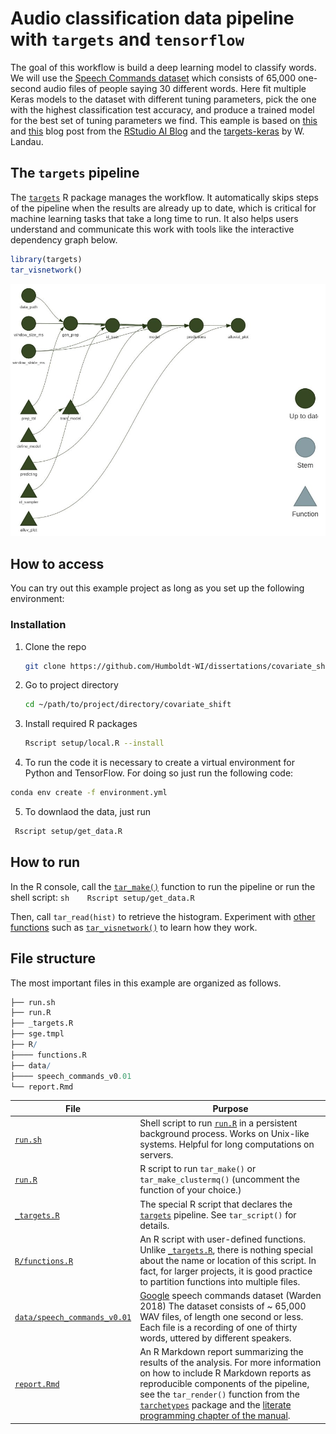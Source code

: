 
# Audio classification data pipeline with `targets` and `tensorflow`

The goal of this workflow is build a deep learning model to classify
words. We will use the [Speech Commands
dataset](https://www.tensorflow.org/datasets/catalog/speech_commands)
which consists of 65,000 one-second audio files of people saying 30
different words. Here fit multiple Keras models to the dataset with
different tuning parameters, pick the one with the highest
classification test accuracy, and produce a trained model for the best
set of tuning parameters we find. This eample is based on
[this](https://blogs.rstudio.com/ai/posts/2018-06-06-simple-audio-classification-keras/)
and
[this](https://blogs.rstudio.com/ai/posts/2019-02-07-audio-background/)
blog post from the [RStudio AI Blog](https://blogs.rstudio.com/ai/) and
the [targets-keras](https://github.com/wlandau/targets-keras) by W.
Landau.

## The `targets` pipeline

The [`targets`](https://github.com/wlandau/targets) R package manages
the workflow. It automatically skips steps of the pipeline when the
results are already up to date, which is critical for machine learning
tasks that take a long time to run. It also helps users understand and
communicate this work with tools like the interactive dependency graph
below.

``` r
library(targets)
tar_visnetwork()
```

![](./output/graph.jpeg)

## How to access

You can try out this example project as long as you set up the following
environment:

### Installation

1.  Clone the repo

    ``` sh
    git clone https://github.com/Humboldt-WI/dissertations/covariate_shift.git
    ```

2.  Go to project directory

    ``` sh
    cd ~/path/to/project/directory/covariate_shift
    ```

3.  Install required R packages

    ``` sh
    Rscript setup/local.R --install
    ```

4.  To run the code it is necessary to create a virtual environment for
    Python and TensorFlow. For doing so just run the following code:

``` sh
conda env create -f environment.yml
```

5.  To downlaod the data, just run

``` sh
 Rscript setup/get_data.R 
```

## How to run

In the R console, call the
[`tar_make()`](https://wlandau.github.io/targets/reference/tar_make.html)
function to run the pipeline or run the shell script:
`sh    Rscript setup/get_data.R`

Then, call `tar_read(hist)` to retrieve the histogram. Experiment with
[other
functions](https://wlandau.github.io/targets/reference/index.html) such
as
[`tar_visnetwork()`](https://wlandau.github.io/targets/reference/tar_visnetwork.html)
to learn how they work.

## File structure

The most important files in this example are organized as follows.

``` r
├── run.sh
├── run.R
├── _targets.R
├── sge.tmpl
├── R/
├──── functions.R
├── data/
├──── speech_commands_v0.01
└── report.Rmd
```

| File                                                                                        | Purpose                                                                                                                                                                                                                                                                                                                                                                                                     |
|---------------------------------------------------------------------------------------------|-------------------------------------------------------------------------------------------------------------------------------------------------------------------------------------------------------------------------------------------------------------------------------------------------------------------------------------------------------------------------------------------------------------|
| [`run.sh`](https://github.com/wlandau/targets-keras/blob/main/run.sh)                       | Shell script to run [`run.R`](https://github.com/wlandau/targets-keras/blob/main/run.R) in a persistent background process. Works on Unix-like systems. Helpful for long computations on servers.                                                                                                                                                                                                           |
| [`run.R`](https://github.com/wlandau/targets-keras/blob/main/run.R)                         | R script to run `tar_make()` or `tar_make_clustermq()` (uncomment the function of your choice.)                                                                                                                                                                                                                                                                                                             |
| [`_targets.R`](https://github.com/wlandau/targets-keras/blob/main/_targets.R)               | The special R script that declares the [`targets`](https://github.com/wlandau/targets) pipeline. See `tar_script()` for details.                                                                                                                                                                                                                                                                            |
| [`R/functions.R`](https://github.com/wlandau/targets-keras/blob/main/R/functions.R)         | An R script with user-defined functions. Unlike [`_targets.R`](https://github.com/wlandau/targets-keras/blob/main/_targets.R), there is nothing special about the name or location of this script. In fact, for larger projects, it is good practice to partition functions into multiple files.                                                                                                            |
| [`data/speech_commands_v0.01`](https://www.tensorflow.org/datasets/catalog/speech_commands) | [Google](https://www.tensorflow.org/datasets/catalog/speech_commands) speech commands dataset (Warden 2018) The dataset consists of \~ 65,000 WAV files, of length one second or less. Each file is a recording of one of thirty words, uttered by different speakers.                                                                                                                                      |
| [`report.Rmd`](https://github.com/wlandau/targets-keras/blob/main/report.Rmd)               | An R Markdown report summarizing the results of the analysis. For more information on how to include R Markdown reports as reproducible components of the pipeline, see the `tar_render()` function from the [`tarchetypes`](https://wlandau.github.io/tarchetypes) package and the [literate programming chapter of the manual](https://wlandau.github.io/targets-manual/files.html#literate-programming). |

<!-- ## Results -->
<!-- Many deep learning models are end-to-end, i.e. we let the model learn useful representations directly from the raw data. However, audio data grows very fast - 16,000 samples per second with a very rich structure at many time-scales. In order to avoid having to deal with raw wave sound data, researchers usually use some kind of feature engineering. -->
<!-- Every sound wave can be represented by its spectrum, and digitally it can be computed using the Fast Fourier Transform (FFT). -->
<!-- A common way to represent audio data is to break it into small chunks, which usually overlap. For each chunk we use the FFT to calculate the magnitude of the frequency spectrum. The spectra are then combined, side by side, to form what we call a spectrogram. -->
<!-- It’s also common for speech recognition systems to further transform the spectrum and compute the Mel-Frequency Cepstral Coefficients. This transformation takes into account that the human ear can’t discern the difference between two closely spaced frequencies and smartly creates bins on the frequency axis. -->
<!-- After this procedure, we have an image for each audio sample and we can use convolutional neural networks, the standard architecture type in image recognition models. -->
<!-- After data preprocessing (for more detailed specification see [here](https://blogs.rstudio.com/ai/posts/2018-06-06-simple-audio-classification-keras/#generator)) we definie the following model and train it: -->
<!-- ```{r, include=TRUE, eval=TRUE} -->
<!-- library(targets) -->
<!-- tar_read(model) -->
<!-- ``` -->
<!-- A nice visualization of the resulting confusion matrix is to create an alluvial diagram: -->
<!-- ![](./output/alluvial.png) -->
<!-- We can see from the diagram that the most relevant mistake our model makes is to classify “tree” as “three”. There are other common errors like classifying “go” as “no”, “up” as “off”. At 93% accuracy for 30 classes, and considering the errors we can say that this model is pretty reasonable. -->
<!-- The saved model occupies 25Mb of disk space, which is reasonable for a desktop but may not be on small devices. We could train a smaller model, with fewer layers, and see how much the performance decreases. -->
